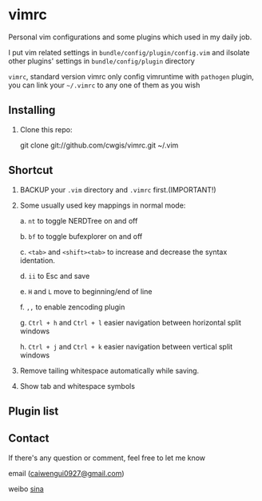 vimrc
=====
Personal vim configurations and some plugins which used in my daily job.

I put vim related settings in `bundle/config/plugin/config.vim` and iIsolate other plugins' settings in `bundle/config/plugin` directory

`vimrc`, standard version vimrc only config vimruntime with `pathogen` plugin, you can link your `~/.vimrc` to any one of them as you wish

Installing
----------
1. Clone this repo:

	git clone git://github.com/cwgis/vimrc.git ~/.vim

Shortcut
--------
1. BACKUP your `.vim` directory and `.vimrc` first.(IMPORTANT!)

2. Some usually used key mappings in normal mode:

	a. `nt` to toggle NERDTree on and off

	b. `bf` to toggle bufexplorer on and off

	c. `<tab>` and `<shift><tab>` to increase and decrease the syntax identation.

	d. `ii` to Esc and save

	e. `H` and `L` move to beginning/end of line

	f. `,,` to enable zencoding plugin

	g. `Ctrl + h` and `Ctrl + l` easier navigation between horizontal split windows

	h. `Ctrl + j` and `Ctrl + k` easier navigation between vertical split windows

3. Remove tailing whitespace automatically while saving.

4. Show tab and whitespace symbols

Plugin list
-----------

Contact
-------
If there's any question or comment, feel free to let me know

email (caiwengui0927@gmail.com)

weibo [sina](http://weibo.com/u/1929039863?wvr=5&)
